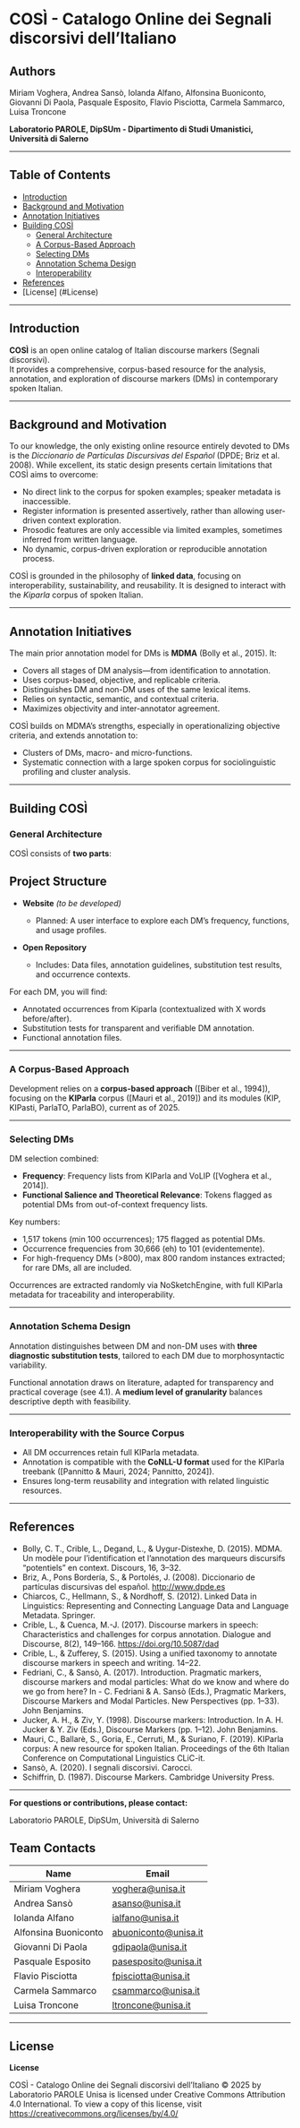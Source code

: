 # COSÌ - Catalogo Online dei Segnali discorsivi dell’Italiano

## Authors

Miriam Voghera, Andrea Sansò, Iolanda Alfano, Alfonsina Buoniconto, Giovanni Di Paola, Pasquale Esposito, Flavio Pisciotta, Carmela Sammarco, Luisa Troncone

**Laboratorio PAROLE, DipSUm - Dipartimento di Studi Umanistici, Università di Salerno**


---

## Table of Contents

- [Introduction](#introduction)
- [Background and Motivation](#background-and-motivation)
- [Annotation Initiatives](#annotation-initiatives)
- [Building COSÌ](#building-così)
  - [General Architecture](#general-architecture)
  - [A Corpus-Based Approach](#a-corpus-based-approach)
  - [Selecting DMs](#selecting-dms)
  - [Annotation Schema Design](#annotation-schema-design)
  - [Interoperability](#interoperability-with-the-source-corpus)
- [References](#references)
- [License] (#License)

---

## Introduction

**COSÌ** is an open online catalog of Italian discourse markers (Segnali discorsivi).  
It provides a comprehensive, corpus-based resource for the analysis, annotation, and exploration of discourse markers (DMs) in contemporary spoken Italian.

---

## Background and Motivation

To our knowledge, the only existing online resource entirely devoted to DMs is the _Diccionario de Partículas Discursivas del Español_ (DPDE; Briz et al. 2008). While excellent, its static design presents certain limitations that COSÌ aims to overcome:

- No direct link to the corpus for spoken examples; speaker metadata is inaccessible.
- Register information is presented assertively, rather than allowing user-driven context exploration.
- Prosodic features are only accessible via limited examples, sometimes inferred from written language.
- No dynamic, corpus-driven exploration or reproducible annotation process.

COSÌ is grounded in the philosophy of **linked data**, focusing on interoperability, sustainability, and reusability. It is designed to interact with the _Kiparla_ corpus of spoken Italian.

---

## Annotation Initiatives

The main prior annotation model for DMs is **MDMA** (Bolly et al., 2015). It:

- Covers all stages of DM analysis—from identification to annotation.
- Uses corpus-based, objective, and replicable criteria.
- Distinguishes DM and non-DM uses of the same lexical items.
- Relies on syntactic, semantic, and contextual criteria.
- Maximizes objectivity and inter-annotator agreement.

COSÌ builds on MDMA’s strengths, especially in operationalizing objective criteria, and extends annotation to:

- Clusters of DMs, macro- and micro-functions.
- Systematic connection with a large spoken corpus for sociolinguistic profiling and cluster analysis.

---

## Building COSÌ

### General Architecture

COSÌ consists of **two parts**:

## Project Structure

- **Website** *(to be developed)*
    - Planned: A user interface to explore each DM’s frequency, functions, and usage profiles.

- **Open Repository**
    - Includes: Data files, annotation guidelines, substitution test results, and occurrence contexts.


For each DM, you will find:

- Annotated occurrences from Kiparla (contextualized with X words before/after).
- Substitution tests for transparent and verifiable DM annotation.
- Functional annotation files.

---

### A Corpus-Based Approach

Development relies on a **corpus-based approach** ([Biber et al., 1994]), focusing on the **KIParla** corpus ([Mauri et al., 2019]) and its modules (KIP, KIPasti, ParlaTO, ParlaBO), current as of 2025.

---

### Selecting DMs

DM selection combined:

- **Frequency**: Frequency lists from KIParla and VoLIP ([Voghera et al., 2014]).
- **Functional Salience and Theoretical Relevance**: Tokens flagged as potential DMs from out-of-context frequency lists.

Key numbers:

- 1,517 tokens (min 100 occurrences); 175 flagged as potential DMs.
- Occurrence frequencies from 30,666 (eh) to 101 (evidentemente).
- For high-frequency DMs (>800), max 800 random instances extracted; for rare DMs, all are included.

Occurrences are extracted randomly via NoSketchEngine, with full KIParla metadata for traceability and interoperability.

---

### Annotation Schema Design

Annotation distinguishes between DM and non-DM uses with **three diagnostic substitution tests**, tailored to each DM due to morphosyntactic variability.

Functional annotation draws on literature, adapted for transparency and practical coverage (see 4.1). A **medium level of granularity** balances descriptive depth with feasibility.

---

### Interoperability with the Source Corpus

- All DM occurrences retain full KIParla metadata.
- Annotation is compatible with the **CoNLL-U format** used for the KIParla treebank ([Pannitto & Mauri, 2024; Pannitto, 2024]).
- Ensures long-term reusability and integration with related linguistic resources.

---

## References

- Bolly, C. T., Crible, L., Degand, L., & Uygur-Distexhe, D. (2015). MDMA. Un modèle pour l’identification et l’annotation des marqueurs discursifs “potentiels” en context. Discours, 16, 3–32.
- Briz, A., Pons Bordería, S., & Portolés, J. (2008). Diccionario de partículas discursivas del español. http://www.dpde.es
- Chiarcos, C., Hellmann, S., & Nordhoff, S. (2012). Linked Data in Linguistics: Representing and Connecting Language Data and Language Metadata. Springer.
- Crible, L., & Cuenca, M.-J. (2017). Discourse markers in speech: Characteristics and challenges for corpus annotation. Dialogue and Discourse, 8(2), 149–166. https://doi.org/10.5087/dad
- Crible, L., & Zufferey, S. (2015). Using a unified taxonomy to annotate discourse markers in speech and writing. 14–22.
- Fedriani, C., & Sansò, A. (2017). Introduction. Pragmatic markers, discourse markers and modal particles: What do we know and where do we go from here? In - C. Fedriani & A. Sansò (Eds.), Pragmatic Markers, Discourse Markers and Modal Particles. New Perspectives (pp. 1–33). John Benjamins.
- Jucker, A. H., & Ziv, Y. (1998). Discourse markers: Introduction. In A. H. Jucker & Y. Ziv (Eds.), Discourse Markers (pp. 1–12). John Benjamins.
- Mauri, C., Ballarè, S., Goria, E., Cerruti, M., & Suriano, F. (2019). KIParla corpus: A new resource for spoken Italian. Proceedings of the 6th Italian Conference on Computational Linguistics CLiC-it.
- Sansò, A. (2020). I segnali discorsivi. Carocci.
- Schiffrin, D. (1987). Discourse Markers. Cambridge University Press.


---

**For questions or contributions, please contact:**  


Laboratorio PAROLE, DipSUm, Università di Salerno

## Team Contacts

| Name                 | Email                      |
|----------------------|----------------------------|
| Miriam Voghera       | voghera@unisa.it           |
| Andrea Sansò         | asanso@unisa.it            |
| Iolanda Alfano       | ialfano@unisa.it           |
| Alfonsina Buoniconto | abuoniconto@unisa.it       |
| Giovanni Di Paola    | gdipaola@unisa.it          |
| Pasquale Esposito    | pasesposito@unisa.it        |
| Flavio Pisciotta     | fpisciotta@unisa.it        |
| Carmela Sammarco     | csammarco@unisa.it         |
| Luisa Troncone       | ltroncone@unisa.it         |


---
## License

**License**

COSÌ - Catalogo Online dei Segnali discorsivi dell’Italiano  © 2025 by Laboratorio PAROLE Unisa is licensed under Creative Commons Attribution 4.0 International. To view a copy of this license, visit https://creativecommons.org/licenses/by/4.0/
